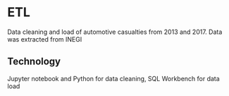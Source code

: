 # ETL

Data cleaning and load of automotive casualties from 2013 and 2017. Data was extracted from INEGI

## Technology
Jupyter notebook and Python for data cleaning, SQL Workbench for data load
